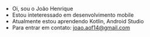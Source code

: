 - Oi, sou o João Henrique
- Estou inteteressado em desenvolvimento mobile
- Atualmente estou aprendendo Kotlin, Android Studio
- Para entrar em contato: joao.aof14@gmail.com
